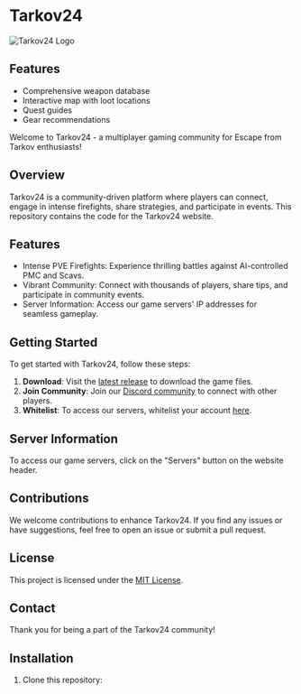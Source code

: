 # Tarkov24

![Tarkov24 Logo](https://i.imgur.com/NOmAwge.png100x100) <!-- Replace this with your actual logo -->

## Features

- Comprehensive weapon database
- Interactive map with loot locations
- Quest guides
- Gear recommendations

Welcome to Tarkov24 - a multiplayer gaming community for Escape from Tarkov enthusiasts!

## Overview

Tarkov24 is a community-driven platform where players can connect, engage in intense firefights, share strategies, and participate in events. This repository contains the code for the Tarkov24 website.

## Features

- Intense PVE Firefights: Experience thrilling battles against AI-controlled PMC and Scavs.
- Vibrant Community: Connect with thousands of players, share tips, and participate in community events.
- Server Information: Access our game servers' IP addresses for seamless gameplay.

## Getting Started

To get started with Tarkov24, follow these steps:

1. **Download**: Visit the [latest release](https://github.com/robwhitewick/tarkovMultiplayerFiles/releases/tag/latest) to download the game files.
2. **Join Community**: Join our [Discord community](https://discord.gg/8dAtjFe9Su) to connect with other players.
3. **Whitelist**: To access our servers, whitelist your account [here](https://discord.com/channels/1193823641025138800/1195488587395895427/1195490014344249465).

## Server Information

To access our game servers, click on the "Servers" button on the website header.

## Contributions

We welcome contributions to enhance Tarkov24. If you find any issues or have suggestions, feel free to open an issue or submit a pull request.

## License

This project is licensed under the [MIT License](LICENSE).

## Contact

Thank you for being a part of the Tarkov24 community!

## Installation

1. Clone this repository:
